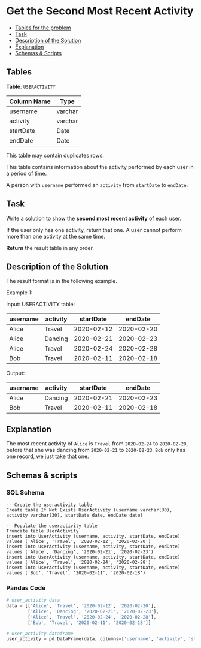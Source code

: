 # Get the Second Most Recent Activity

- [Tables for the problem](#tables)
- [Task](#task)
- [Description of the Solution](#description-of-the-solution)
- [Explanation](#explanation)
- [Schemas & Scripts](#schemas--scripts)

## Tables 

**Table**: `USERACTIVITY`

| Column Name | Type    |
|-------------|---------|
| username    | varchar |
| activity    | varchar |
| startDate   | Date    |
| endDate     | Date    |

This table may contain duplicates rows.

This table contains information about the activity performed by each user in a period of time.

A person with `username` performed an `activity` from `startDate` to `endDate`.

## Task

Write a solution to show the **second most recent activity** of each user.

If the user only has one activity, return that one. A user cannot perform more than one activity at 
the same time.

**Return** the result table in any order.

## Description of the Solution ##

The result format is in the following example.

Example 1:

Input: 
USERACTIVITY table:

| username | activity | startDate  | endDate    |
|----------|----------|------------|------------|
| Alice    | Travel   | 2020-02-12 | 2020-02-20 |
| Alice    | Dancing  | 2020-02-21 | 2020-02-23 |
| Alice    | Travel   | 2020-02-24 | 2020-02-28 |
| Bob      | Travel   | 2020-02-11 | 2020-02-18 |

Output: 

| username | activity | startDate  | endDate    |
|----------|----------|------------|------------|
| Alice    | Dancing  | 2020-02-21 | 2020-02-23 |
| Bob      | Travel   | 2020-02-11 | 2020-02-18 |


## Explanation ##

The most recent activity of `Alice` is `Travel` from `2020-02-24` to `2020-02-28`, before that she was 
dancing from `2020-02-21` to `2020-02-23`.
`Bob` only has one record, we just take that one.

## Schemas & scripts

### SQL Schema

```genericsql
-- Create the useractivity table
Create table If Not Exists UserActivity (username varchar(30), activity varchar(30), startDate date, endDate date)

-- Populate the useractivity table    
Truncate table UserActivity
insert into UserActivity (username, activity, startDate, endDate) values ('Alice', 'Travel', '2020-02-12', '2020-02-20')
insert into UserActivity (username, activity, startDate, endDate) values ('Alice', 'Dancing', '2020-02-21', '2020-02-23')
insert into UserActivity (username, activity, startDate, endDate) values ('Alice', 'Travel', '2020-02-24', '2020-02-28')
insert into UserActivity (username, activity, startDate, endDate) values ('Bob', 'Travel', '2020-02-11', '2020-02-18')
```

### Pandas Code

```python
# user_activity data
data = [['Alice', 'Travel', '2020-02-12', '2020-02-20'], 
        ['Alice', 'Dancing', '2020-02-21', '2020-02-23'], 
        ['Alice', 'Travel', '2020-02-24', '2020-02-28'],
        ['Bob', 'Travel', '2020-02-11', '2020-02-18']]

# user_activity dataframe
user_activity = pd.DataFrame(data, columns=['username', 'activity', 'startDate', 'endDate']).astype({'username':'object', 'activity':'object', 'startDate':'datetime64[ns]', 'endDate':'datetime64[ns]'})

```